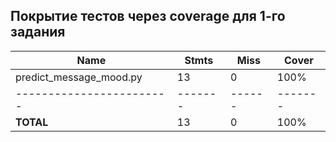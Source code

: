 ## Покрытие тестов через coverage для 1-го задания

| **Name**                 | **Stmts** | **Miss** | **Cover** |
|--------------------------|-----------|----------|-----------|
| predict_message_mood.py  | 13        | 0        | 100%      |
| ------------------------ | -------   | ------   | -------   |
| **TOTAL**                | 13        | 0        | 100%      |
